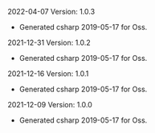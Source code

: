 2022-04-07 Version: 1.0.3
- Generated csharp 2019-05-17 for Oss.

2021-12-31 Version: 1.0.2
- Generated csharp 2019-05-17 for Oss.

2021-12-16 Version: 1.0.1
- Generated csharp 2019-05-17 for Oss.

2021-12-09 Version: 1.0.0
- Generated csharp 2019-05-17 for Oss.

